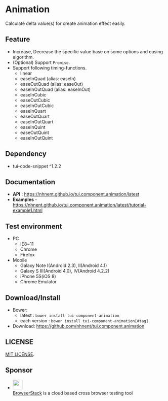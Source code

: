 Animation
===============
Calculate delta value(s) for create animation effect easily.

## Feature

* Increase, Decrease the specific value base on some options and easing algorithm.
* (Optional) Support `Promise`.
* Support following timing-functions.
	* linear
	* easeInQuad (alias: easeIn)
	* easeOutQuad (alias: easeOut)
	* easeInOutQuad (alias: easeInOut)
    * easeInCubic
    * easeOutCubic
    * easeInOutCubic
    * easeInQuart
    * easeOutQuart
    * easeInOutQuart
    * easeInQuint
    * easeOutQuint
    * easeInOutQuint

## Dependency
* tui-code-snippet ^1.2.2

## Documentation
* **API** : https://nhnent.github.io/tui.component.animation/latest
* **Examples** - https://nhnent.github.io/tui.component.animation/latest/tutorial-example1.html

## Test environment
* PC
	* IE8~11
	* Chrome
	* Firefox
* Mobile
	* Galaxy Note I(Android 2.3), II(Android 4.1)
	* Galaxy S III(Android 4.0), IV(Android 4.2.2)
	* iPhone 5S(iOS 8)
	* Chrome Emulator

## Download/Install
* Bower:
   * latest : `bower install tui-component-animation`
   * each version : `bower install tui-component-animation[#tag]`
* Download: https://github.com/nhnent/tui.component.animation

## LICENSE
[MIT LICENSE](LICENSE).

## Sponsor
* <img src="https://cloud.githubusercontent.com/assets/12269563/12287774/8cf4d2c0-ba12-11e5-9fa8-0a9c452cca05.png" height="30"><br>
 [BrowserStack](https://www.browserstack.com/) is a cloud based cross browser testing tool
